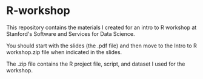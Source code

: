 # R-workshop
This repository contains the materials I created for an intro to R workshop at Stanford's Software and Services for Data Science.

You should start with the slides (the .pdf file) and then move to the Intro to R workshop.zip file when indicated in the slides.

The .zip file contains the R project file, script, and dataset I used for the workshop.

